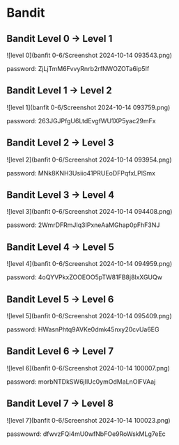 # Bandit 
## Bandit Level 0 → Level 1
![level 0](banfit 0-6/Screenshot 2024-10-14 093543.png)

password: ZjLjTmM6FvvyRnrb2rfNWOZOTa6ip5If

## Bandit Level 1 → Level 2
![level 1](banfit 0-6/Screenshot 2024-10-14 093759.png)

password: 263JGJPfgU6LtdEvgfWU1XP5yac29mFx 

## Bandit Level 2 → Level 3
![level 2](banfit 0-6/Screenshot 2024-10-14 093954.png)

password: MNk8KNH3Usiio41PRUEoDFPqfxLPlSmx

## Bandit Level 3 → Level 4
![level 3](banfit 0-6/Screenshot 2024-10-14 094408.png)

password: 2WmrDFRmJIq3IPxneAaMGhap0pFhF3NJ

## Bandit Level 4 → Level 5
![level 4](banfit 0-6/Screenshot 2024-10-14 094959.png)

password: 4oQYVPkxZOOEOO5pTW81FB8j8lxXGUQw

## Bandit Level 5 → Level 6
![level 5](banfit 0-6/Screenshot 2024-10-14 095409.png)

password: HWasnPhtq9AVKe0dmk45nxy20cvUa6EG

## Bandit Level 6 → Level 7
![level 6](banfit 0-6/Screenshot 2024-10-14 100007.png)

password: morbNTDkSW6jIlUc0ymOdMaLnOlFVAaj

## Bandit Level 7 → Level 8
![level 7](banfit 0-6/Screenshot 2024-10-14 100023.png)

passwowrd: dfwvzFQi4mU0wfNbFOe9RoWskMLg7eEc

